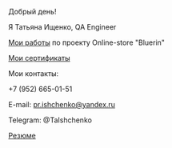 Добрый день!

Я Татьяна Ищенко, QA Engineer

[Мои работы](https://drive.google.com/drive/folders/1EFRnvTGC_VIvXN6Hy1_miET_qazmCD5o?usp=sharing) по проекту Online-store "Bluerin"

[Мои сертификаты](https://drive.google.com/drive/folders/1MPX0NHpr6Rjj18QeqNlvKX_E9IgZ7bty?usp=sharing)

Мои контакты:

+7 (952) 665-01-51

E-mail: pr.ishchenko@yandex.ru

Telegram: @TaIshchenko

[Резюме](https://drive.google.com/file/d/1D-HkyI_D6nmygahqJZ9PeofnuLIO521C/view?usp=sharing)

